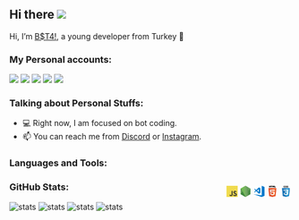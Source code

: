    <h2 align="left">Hi there <img src="https://raw.githubusercontent.com/MartinHeinz/MartinHeinz/master/wave.gif" width="30px"></h2>
      <p align="left">Hi, I’m <a href="https://github.com/beT4w">B$T4!</a>, a young developer from Turkey 🚀</p>
   <h3>My Personal accounts:</h3>
   <p align="left">
      <a href="https://discord.com/users/780891365063917572" target"blank_"><img src="https://img.shields.io/badge/discord%20-7289DA.svg?&style=for-the-badge&logo=discord&logoColor=white"></a>
      <a href="https://open.spotify.com/user/11145406245?si=e8ca2aa060d848f5" target"blank_"><img src="https://img.shields.io/badge/Spotify%20-1ed760.svg?&style=for-the-badge&logo=spotify&logoColor=white"></a>
      <a href="https://www.youtube.com/channel/UCl1UN9W3Tltin3fuSlyefmg" target"blank_"><img src="https://img.shields.io/badge/youtube%20-ff0000.svg?&style=for-the-badge&logo=youtube&logoColor=white"></a>
      <a href="https://www.instagram.com/atako.05/?hl=tr" target"blank_"><img src="https://img.shields.io/badge/INSTAGRAM%20-DC3175.svg?&style=for-the-badge&logo=instagram&logoColor=white"></a>
      <a href="https://github.com/beT4w" target"blank_"><img src="https://img.shields.io/badge/GitHub%20-191717.svg?&style=for-the-badge&logo=github&logoColor=white"></a>
   </p>
   <h3>Talking about Personal Stuffs:</h3>
   <ul>
   <li>💻 Right now, I am focused on bot coding.</li>
   <li>📫 You can reach me from <a href="https://discord.com/users/780891365063917572" target"blank_">Discord</a> or <a href="https://www.instagram.com/atako.05/?hl=tr" target="_blank">Instagram</a>.</li>
   </ul>
   <h3>Languages and Tools:</h3>
   <p style="float:right">
      <code><img height="20" src="https://raw.githubusercontent.com/github/explore/80688e429a7d4ef2fca1e82350fe8e3517d3494d/topics/javascript/javascript.png"></code>
      <code><img height="20" src="https://raw.githubusercontent.com/github/explore/80688e429a7d4ef2fca1e82350fe8e3517d3494d/topics/nodejs/nodejs.png"></code>
      <code><img height="20" src="https://raw.githubusercontent.com/github/explore/80688e429a7d4ef2fca1e82350fe8e3517d3494d/topics/visual-studio-code/visual-studio-code.png"></code>
      <code><img height="20" src="https://raw.githubusercontent.com/github/explore/80688e429a7d4ef2fca1e82350fe8e3517d3494d/topics/html/html.png"></code>
      <code><img height="20" src="https://raw.githubusercontent.com/github/explore/80688e429a7d4ef2fca1e82350fe8e3517d3494d/topics/css/css.png"></code>
   </p>
   <h3 align="left">GitHub Stats:</h3>
   <p align="left">
      <img src="https://img.wattpad.com/273d824473ff91f1a9887ba7a445e234a9db5471/68747470733a2f2f73332e616d617a6f6e6177732e636f6d2f776174747061642d6d656469612d736572766963652f53746f7279496d6167652f5164315072715650676f567978513d3d2d3739343337363137362e313632633932376635613039383465333538343936373539333437312e676966" width="%100" height="150px" alt="stats" />
      <img src="https://data.whicdn.com/images/283588863/original.gif" width="%100" height="150px" alt="stats" />
      <img src="https://media1.giphy.com/media/W2tyCOVUFfafBm6U2j/giphy.gif?cid=ecf05e47c6s811778vtm0fsbsnzdsla0yiw0hoo8a8wyqvat&rid=giphy.gif" width="%100" height="150px" alt="stats" />
      <img src="https://i.pinimg.com/originals/74/7c/fa/747cfa6e0f019ee57e4d4faceaa33920.gif" width="%100" height="150px" alt="stats" />
   </p>
